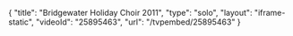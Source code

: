 {
    "title": "Bridgewater Holiday Choir 2011",
    "type": "solo",
    "layout": "iframe-static",
    "videoId": "25895463",
    "url": "\/tvpembed\/25895463"
}